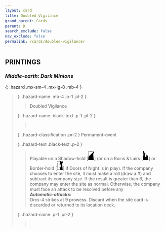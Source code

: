 ```yaml
---
layout: card
title: Doubled Vigilance
grand_parent: Cards
parent: D
search_exclude: false
nav_exclude: false
permalink: /cards/doubled-vigilance/
---
```


## PRINTINGS


### _Middle-earth: Dark Minions_

{: .hazard .mx-sm-4 .mx-lg-8 .mb-4 }
> {: .hazard-name .mb-4 .p-1 .pl-2 }
> > <div class="hazard-mp"></div>
> > <div class="card-name">Doubled Vigilance</div>
>
> {: .hazard-name .black-text .p-1 .pl-2 }
> > &nbsp;
>
> {: .hazard-classification .pr-2 }
> Permanent-event
>
> {: .hazard-text .black-text .p-2 }
> > Playable on a Shadow-hold \[![](/assets/images/shadow-hold.svg)] (or on a Ruins & Lairs \[![](/assets/images/ruinlair.svg)] or Border-hold \[![](/assets/images/border-hold.svg)] if Doors of Night is in play). If the company chooses to enter the site, it must make a roll (draw a #) and subtract its company size. If the result is greater than 6, the company may enter the site as normal. Otherwise, the company must face an attack to be resolved before any <br>_**Automatic-attacks:**_<br> Orcs-4 strikes at 9 prowess. Discard when  the site card is discarded or returned to its location deck. 
>
> {: .hazard-name .p-1 .pr-2 }
> > <div class="card-shield"></div>
> > <div class="card-corruption">&nbsp;</div>

